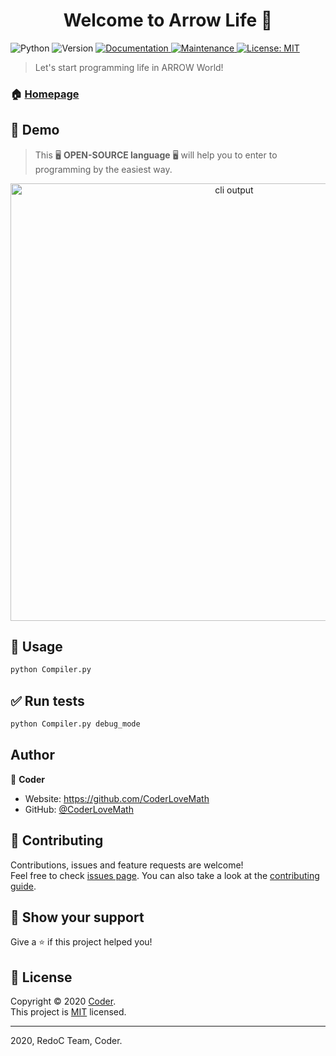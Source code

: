 <h1 align="center">Welcome to Arrow Life 👋</h1>
<p>
  <img alt="Python" src="https://img.shields.io/badge/python->=3.6.0-red.svg?cacheSeconds=2592000" />
  <img alt="Version" src="https://img.shields.io/badge/version-0.beta.1-blue.svg?cacheSeconds=2592000" />
  <a href="https://github.com/CoderLoveMath/Arrow/blob/master/README.md" target="_blank">
    <img alt="Documentation" src="https://img.shields.io/badge/documentation-yes-brightgreen.svg" />
  </a>
  <a href="https://github.com/kefranabg/readme-md-generator/graphs/commit-activity" target="_blank">
    <img alt="Maintenance" src="https://img.shields.io/badge/Maintained%3F-yes-green.svg" />
  </a>
  <a href="https://github.com/CoderLoveMath/Arrow/blob/master/LICENSE.md" target="_blank">
    <img alt="License: MIT" src="https://img.shields.io/github/license/CoderLoveMath/Arrow" />
  </a>
</p>

> Let's start programming life in ARROW World!

### 🏠 [Homepage](https://github.com/CoderLoveMath/Arrow/)

## 🎥 Demo
> This 🖥 **OPEN-SOURCE language** 🖥 will help you to enter to programming by the easiest way. 
<p align="center">
  <img width="700" src="https://github.com/CoderLoveMath/Arrow/blob/master/DEMO.gif" alt="cli output"/>
</p>

## 🚀 Usage

```sh
python Compiler.py
```

## ✅ Run tests

```sh
python Compiler.py debug_mode
```

## Author

👤 **Coder**

* Website: https://github.com/CoderLoveMath
* GitHub: [@CoderLoveMath](https://github.com/CoderLoveMath)

## 🤝 Contributing

Contributions, issues and feature requests are welcome!<br />Feel free to check [issues page](https://github.com/CoderLoveMath/Arrow/issues). You can also take a look at the [contributing guide](https://github.com/CoderLoveMath/Arrow/blob/master/CONTRIBUTING.md).

## 🎥 Show your support

Give a ⭐️ if this project helped you!

## 📝 License

Copyright © 2020 [Coder](https://github.com/CoderLoveMath).<br />
This project is [MIT](https://github.com/CoderLoveMath/Arrow/blob/master/LICENSE.md) licensed.

***
2020, RedoC Team, Coder.

